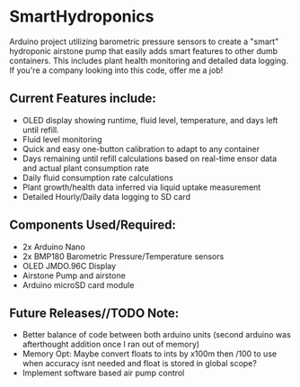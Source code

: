 # SmartHydroponics
Arduino project utilizing barometric pressure sensors to create a "smart" hydroponic airstone pump that easily adds smart features to other dumb containers. This includes plant health monitoring and detailed data logging. If you're a company looking into this code, offer me a job!

## Current Features include:

- OLED display showing runtime, fluid level, temperature, and days left until refill.
- Fluid level monitoring
- Quick and easy one-button calibration to adapt to any container
- Days remaining until refill calculations based on real-time ensor data and actual plant consumption rate
- Daily fluid consumption rate calculations
- Plant growth/health data inferred via liquid uptake measurement
- Detailed Hourly/Daily data logging to SD card

## Components Used/Required:

- 2x Arduino Nano
- 2x BMP180 Barometric Pressure/Temperature sensors
- OLED JMDO.96C Display
- Airstone Pump and airstone
- Arduino microSD card module

## Future Releases//TODO Note:
- Better balance of code between both arduino units (second arduino was afterthought addition once I ran out of memory)
- Memory Opt: Maybe convert floats to ints by x100m then /100 to use when accuracy isnt needed and float is stored in global scope?
- Implement software based air pump control

